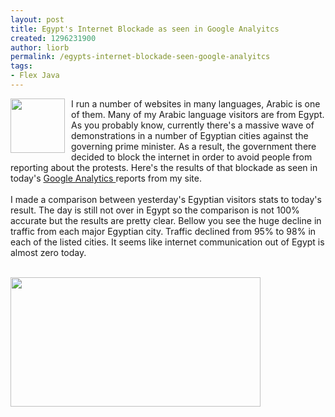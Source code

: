 ```yaml
---
layout: post
title: Egypt's Internet Blockade as seen in Google Analyitcs
created: 1296231900
author: liorb
permalink: /egypts-internet-blockade-seen-google-analyitcs
tags:
- Flex Java
---
```

<a onblur="try {parent.deselectBloggerImageGracefully();} catch(e) {}" href="http://2.bp.blogspot.com/_tECzk8Tdl88/TUMu5WIH9BI/AAAAAAAAALk/W4zZVy5CKdk/s1600/no-internet.png"><img style="float: left; margin: 0pt 10px 10px 0pt; cursor: pointer; width: 87px; height: 87px;" src="http://2.bp.blogspot.com/_tECzk8Tdl88/TUMu5WIH9BI/AAAAAAAAALk/W4zZVy5CKdk/s400/no-internet.png" alt="" id="BLOGGER_PHOTO_ID_5567345127087141906" border="0" /></a>I  run a number of websites in many languages, Arabic is one of them. Many of my Arabic language visitors are from Egypt. As you probably know, currently there's a massive wave of demonstrations in a number of Egyptian cities against the governing prime minister. As a result, the government there decided to block the internet in order to avoid people from reporting about the protests. Here's the results of that blockade as seen in today's <a href="http://www.blogger.com/www.google.com/analytics">Google Analytics </a>reports from my site.<br /><br />I made a comparison between yesterday's Egyptian visitors stats to today's result. The day is still not over in Egypt so the comparison is not 100% accurate but the results are pretty clear. Bellow you see the huge decline in traffic from each major Egyptian city. Traffic declined from 95% to 98% in each of the listed cities. It seems like internet communication out of Egypt is almost zero today.<br /><br /><div style="text-align: center;"><a href="http://1.bp.blogspot.com/_tECzk8Tdl88/TULwkBHw5LI/AAAAAAAAALU/0qOeUDTVVPs/s1600/egypt.PNG"><img style="float: left; margin: 0pt 10px 10px 0pt; cursor: pointer; width: 400px; height: 207px;" src="http://1.bp.blogspot.com/_tECzk8Tdl88/TULwkBHw5LI/AAAAAAAAALU/0qOeUDTVVPs/s400/egypt.PNG" alt="" id="BLOGGER_PHOTO_ID_5567276590950311090" border="0" /></a><br /><br /><br /><br /><br /><br /><br /><br /><br /><br /><br /><br /><div style="text-align: left;"><br /></div></div>
